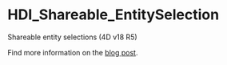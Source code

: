 # HDI_Shareable_EntitySelection

Shareable entity selections (4D v18 R5)

Find more information on the [blog post](https://blog.4d.com/orda-share-an-entity-selection-between-processes/).
